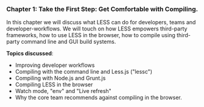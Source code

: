 ### Chapter 1: Take the First Step: Get Comfortable with Compiling.

In this chapter we will discuss what LESS can do for developers, teams and developer-workflows. We will touch on how LESS empowers third-party frameworks, how to use LESS in the browser, how to compile using third-party command line and GUI build systems.

**Topics discussed**:

* Improving developer workflows
* Compiling with the command line and Less.js ("lessc")
* Compiling with Node.js and  Grunt.js
* Compiling LESS in the browser
* Watch mode, "env" and "Live refresh"
* Why the core team recommends against compiling in the browser.
